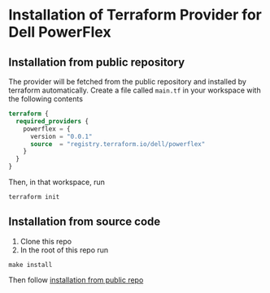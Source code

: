 <!--
Copyright (c) 2022 Dell Inc., or its subsidiaries. All Rights Reserved.

Licensed under the Apache License, Version 2.0 (the "License");
you may not use this file except in compliance with the License.
You may obtain a copy of the License at

    http://www.apache.org/licenses/LICENSE-2.0
-->

# Installation of Terraform Provider for Dell PowerFlex

## Installation from public repository

The provider will be fetched from the public repository and installed by terraform automatically.
Create a file called `main.tf` in your workspace with the following contents

```tf
terraform {
  required_providers {
    powerflex = {
      version = "0.0.1"
      source  = "registry.terraform.io/dell/powerflex"
    }
  }
}
```
Then, in that workspace, run
```
terraform init
``` 

## Installation from source code

1. Clone this repo
2. In the root of this repo run
```
make install
```
Then follow [installation from public repo](#installation-from-public-repository)

